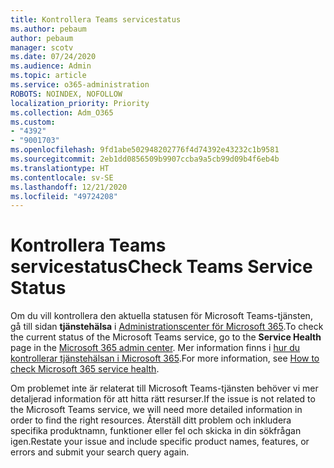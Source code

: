 ```yaml
---
title: Kontrollera Teams servicestatus
ms.author: pebaum
author: pebaum
manager: scotv
ms.date: 07/24/2020
ms.audience: Admin
ms.topic: article
ms.service: o365-administration
ROBOTS: NOINDEX, NOFOLLOW
localization_priority: Priority
ms.collection: Adm_O365
ms.custom:
- "4392"
- "9001703"
ms.openlocfilehash: 9fd1abe502948202776f4d74392e43232c1b9581
ms.sourcegitcommit: 2eb1dd0856509b9907ccba9a5cb99d09b4f6eb4b
ms.translationtype: HT
ms.contentlocale: sv-SE
ms.lasthandoff: 12/21/2020
ms.locfileid: "49724208"
---
```

# <a name="check-teams-service-status"></a><span data-ttu-id="e6f37-102">Kontrollera Teams servicestatus</span><span class="sxs-lookup"><span data-stu-id="e6f37-102">Check Teams Service Status</span></span>

<span data-ttu-id="e6f37-103">Om du vill kontrollera den aktuella statusen för Microsoft Teams-tjänsten, gå till sidan **tjänstehälsa** i [Administrationscenter för Microsoft 365](https://go.microsoft.com/fwlink/p/?linkid=2024339).</span><span class="sxs-lookup"><span data-stu-id="e6f37-103">To check the current status of the Microsoft Teams service, go to the **Service Health** page in the [Microsoft 365 admin center](https://go.microsoft.com/fwlink/p/?linkid=2024339).</span></span> <span data-ttu-id="e6f37-104">Mer information finns i [hur du kontrollerar tjänstehälsan i Microsoft 365](https://docs.microsoft.com/office365/enterprise/view-service-health).</span><span class="sxs-lookup"><span data-stu-id="e6f37-104">For more information, see [How to check Microsoft 365 service health](https://docs.microsoft.com/office365/enterprise/view-service-health).</span></span>

<span data-ttu-id="e6f37-105">Om problemet inte är relaterat till Microsoft Teams-tjänsten behöver vi mer detaljerad information för att hitta rätt resurser.</span><span class="sxs-lookup"><span data-stu-id="e6f37-105">If the issue is not related to the Microsoft Teams service, we will need more detailed information in order to find the right resources.</span></span> <span data-ttu-id="e6f37-106">Återställ ditt problem och inkludera specifika produktnamn, funktioner eller fel och skicka in din sökfrågan igen.</span><span class="sxs-lookup"><span data-stu-id="e6f37-106">Restate your issue and include specific product names, features, or errors and submit your search query again.</span></span>
